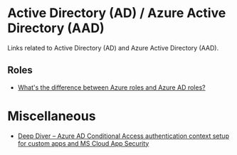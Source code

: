 # Active Directory (AD) / Azure Active Directory (AAD)
Links related to Active Directory (AD) and Azure Active Directory (AAD).

## Roles
- [What's the difference between Azure roles and Azure AD roles?](https://techcommunity.microsoft.com/t5/itops-talk-blog/what-s-the-difference-between-azure-roles-and-azure-ad-roles/ba-p/2363647)

# Miscellaneous
- [Deep Diver – Azure AD Conditional Access authentication context setup for custom apps and MS Cloud App Security](https://securecloud.blog/2021/05/22/deep-diver-azure-ad-conditional-access-authentication-context-setup-for-custom-apps-and-ms-cloud-app-security/amp/)
